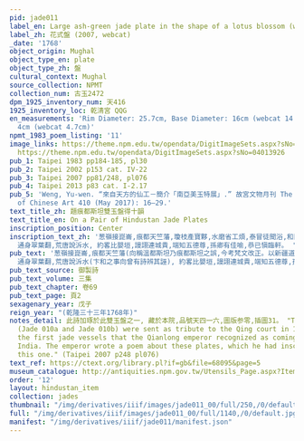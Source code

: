 ```yaml
---
pid: jade011
label_en: Large ash-green jade plate in the shape of a lotus blossom (webcat)
label_zh: 花式盤 (2007, webcat)
_date: '1768'
object_origin: Mughal
object_type_en: plate
object_type_zh: 盤
cultural_context: Mughal
source_collection: NPMT
collection_num: 古玉2472
dpm_1925_inventory_num: 天416
1925_inventory_loc: 乾清宮 QQG
en_measurements: 'Rim Diameter: 25.7cm, Base Diameter: 16cm (webcat 14.8), Height:
  4cm (webcat 4.7cm)'
npmt_1983_poem_listing: '11'
image_links: https://theme.npm.edu.tw/opendata/DigitImageSets.aspx?sNo=04018771 https://theme.npm.edu.tw/opendata/DigitImageSets.aspx?sNo=04013928
  https://theme.npm.edu.tw/opendata/DigitImageSets.aspx?sNo=04013926
pub_1: Taipei 1983 pp184-185, pl30
pub_2: Taipei 2002 p153 cat. IV-22
pub_3: Taipei 2007 pp81/248, pl076
pub_4: Taipei 2013 p83 cat. I-2.17
pub_5: 'Weng, Yu-wen. “來自天方的仙工－簡介「南亞美玉特展」.” 故宮文物月刊 The National Palace Museum Monthly
  of Chinese Art 410 (May 2017): 16–29.'
text_title_zh: 題痕都斯坦雙玉盤得十韻
text_title_en: On a Pair of Hindustan Jade Plates
inscription_position: Center
inscription_text_zh: '葱嶺接崑崙,痕都天竺藩,瓊枝產寶夥,水磨省工煩,泰冒徒聞浴,和闐此溯源,匪求來不拒,弗韞賈堪言,盈尺區寧論,成雙珏寔存,中規仍瓣瓣,合度更渾渾,帶蒂芳葩簇,
  通身翠葉翻,荒唐說泝水, 約畧比嬰垣,謾詡連城貴,端知五德尊,孫卿有佳喻,恭已愼臨軒。 '
pub_text: '葱嶺接崑崙,痕都天竺藩(向稱溫都斯坦乃痕都斯坦之誤,今考梵文改正。以新疆道里方向證之, 其地當由回部過葱嶺,至拔達克山西南,即其地盖北印度交界說,詳考訛篇中,)瓊枝產寶夥,水磨省工煩(聞彼處治玉以水磨,不以沙石錯),泰冒徒聞浴,和闐此溯源,匪求來不拒,弗韞賈堪言,盈尺區寧論(去聲),成雙珏寔存,中規仍瓣瓣,合度更渾渾,帶蒂芳葩簇,
  通身翠葉翻,荒唐說泝水(卞和之事向曾有詩辨其誣), 約畧比嬰垣,謾詡連城貴,端知五德尊,孫卿有佳喻,恭已愼臨軒。 '
pub_text_source: 御製詩
pub_text_volume: 三集
pub_text_chapter: 卷69
pub_text_page: 頁2
sexagenary_year: 戊子
reign_year: "(乾隆三十三年1768年)"
notes_detail: 此詩加琢於此雙玉盤之一, 藏於本院,品號天四一六,圖版参零,插圖31。 "The pair of large jade plates in
  (Jade 010a and Jade 010b) were sent as tribute to the Qing court in 1768 and were
  the first jade vessels that the Qianlong emperor recognized as coming from northern
  India. The emperor wrote a poem about these plates, which he had inscribed onto
  this one." (Taipei 2007 p248 pl076)
text_ref: https://ctext.org/library.pl?if=gb&file=68095&page=5
museum_catalogue: http://antiquities.npm.gov.tw/Utensils_Page.aspx?ItemId=52892
order: '12'
layout: hindustan_item
collection: jades
thumbnail: "/img/derivatives/iiif/images/jade011_00/full/250,/0/default.jpg"
full: "/img/derivatives/iiif/images/jade011_00/full/1140,/0/default.jpg"
manifest: "/img/derivatives/iiif/jade011/manifest.json"
---
```

